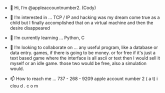 - 👋 Hi, I’m @appleaccountnumber2.  (Cody)

- 👀 I’m interested in ... TCP / IP and hacking was my dream come true as a child but I finally accomplished 
      that on a virtual machine and then the desire disappeared

- 🌱 I’m currently learning ... Python, C

- 💞️ I’m looking to collaborate on ... any useful program, like a database or data entry. games, if there is going to be money.
      or for free if it's just a text based game where the interface is all ascii or text then I would sell it myself or an idle game.
      those two would be free, also a simulation would.

- 📫 How to reach me ...    737 - 268 - 9209    apple account number 2   ( a  t)     i clou d . c o   m

<!---
appleaccountnumber2/appleaccountnumber2 is a ✨ special ✨ repository because its `README.md` (this file) appears on your GitHub profile.
You can click the Preview link to take a look at your changes.
--->
